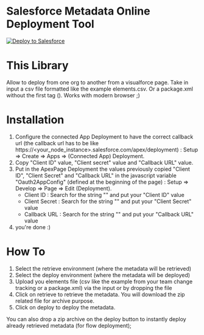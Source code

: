 Salesforce Metadata Online Deployment Tool
==========================

<a href="https://githubsfdeploy.herokuapp.com?owner=ForceComDeveloper&repo=sfdc-metadata-deployer">
  <img alt="Deploy to Salesforce"
       src="https://raw.githubusercontent.com/afawcett/githubsfdeploy/master/src/main/webapp/resources/img/deploy.png">
</a>

This Library
============
Allow to deploy from one org to another from a visualforce page.
Take in input a csv file formatted like the example elements.csv.
Or a package.xml without the first tag (<?xml version...?>).
Works with modern browser ;)

Installation
============
1. Configure the connected App Deployment to have the correct callback url (the callback url has to be like https://<your_node_instance>.salesforce.com/apex/deployment) : Setup => Create => Apps => (Connected App) Deployment.
2. Copy "Client ID" value, "Client secret" value and "Callback URL" value.
2. Put in the ApexPage Deployment the values previously copied "Client ID", "Client Secret" and "Callback URL" in the javascript variable "Oauth2AppConfig" (defined at the beginning of the page) : Setup => Develop => Page => Edit (Deployment).
    * Client ID : Search for the string "<cliendId>" and put your "Client ID" value
    * Client Secret : Search for the string "<clientSecret>" and put your "Client Secret" value
    * Callback URL : Search for the string "<callbackUrl>" and put your "Callback URL" value
3. you're done :)

How To
=======
1. Select the retrieve environment (where the metadata will be retrieved)
2. Select the deploy environment (where the metadata will be deployed)
3. Upload you elements file (csv like the example from your team change tracking or a package.xml) via the input or by dropping the file
4. Click on retrieve to retrieve the metadata. You will download the zip related file for archive purpose.
5. Click on deploy to deploy the metadata.

You can also drop a zip archive on the deploy button to instantly deploy already retrieved metadata (for flow deployment);